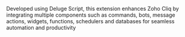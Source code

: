 Developed using Deluge Script, this extension enhances Zoho Cliq by integrating multiple components such as commands, bots, message actions, widgets, functions, schedulers and databases for seamless automation and productivity
